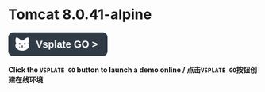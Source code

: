 # Tomcat 8.0.41-alpine

<a href="https://www.vsplate.com/?docker-compose=https://github.com/vsplate/dcenvs/tomcat/8.0.41-alpine"><img alt="VSPLATE GO" src="https://raw.githubusercontent.com/vsplate/images/master/vsgo_btn.png" width="200px"></a>

**Click the `VSPLATE GO` button to launch a demo online / 点击`VSPLATE GO`按钮创建在线环境**